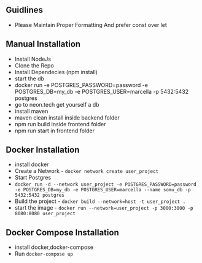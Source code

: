 ## Guidlines
 - Please Maintain Proper Formatting And prefer const over let

## Manual Installation
 - Install NodeJs
 - Clone the Repo
 - Install Dependecies (npm install)
 - start the db
  - docker run -e POSTGRES_PASSWORD=password -e POSTGRES_DB=my_db -e POSTGRES_USER=marcella -p 5432:5432 postgres
  - go to neon.tech get yourself a db
 - install maven
 - maven clean install inside backend folder
 - npm run build inside frontend folder
 - npm run start in frontend folder

## Docker Installation
 - install docker
 - Create a Network - `docker network create user_project`
 - Start Postgres
  - `docker run -d --network user_project -e POSTGRES_PASSWORD=password -e POSTGRES_DB=my_db -e POSTGRES_USER=marcella --name somu_db -p 5432:5432 postgres `
 - Build the project - `docker build --network=host -t user_project .`
 - start the image - `docker run --network=user_project -p 3000:3000 -p 8080:8080 user_project`

## Docker Compose Installation
 - install docker,docker-compose
 - Run `docker-compose up`